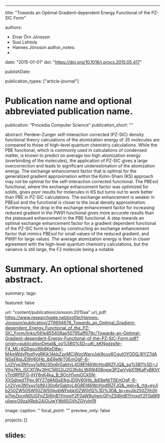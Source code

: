 
---
title: "Towards an Optimal Gradient-dependent Energy Functional of the PZ-SIC Form"

authors:
- Elvar Örn Jónsson 
- Susi Lehtola  
- Hannes Jónsson 
author_notes:
- 
date: "2015-01-01"
doi: "https://doi.org/10.1016/j.procs.2015.05.417"


publishDate: 

publication_types: ["article-journal"]



# Publication name and optional abbreviated publication name.
publication: "Procedia Computer Science"
publication_short: ""

abstract: Perdew–Zunger self-interaction corrected (PZ-SIC) density functional theory calculations of the atomization energy of 35 molecules are compared to those of high-level quantum chemistry calculations. While the PBE functional, which is commonly used in calculations of condensed matter, is known to predict on average too high atomization energy (overbinding of the molecules), the application of PZ-SIC gives a large overcorrection and leads to significant underestimation of the atomization energy. The exchange enhancement factor that is optimal for the generalized gradient approximation within the Kohn-Sham (KS) approach may not be optimal for the self-interaction corrected functional. The PBEsol functional, where the exchange enhancement factor was optimized for solids, gives poor results for molecules in KS but turns out to work better than PBE in PZ-SIC calculations. The exchange enhancement is weaker in PBEsol and the functional is closer to the local density approximation. Furthermore, the drop in the exchange enhancement factor for increasing reduced gradient in the PW91 functional gives more accurate results than the plateaued enhancement in the PBE functional. A step towards an optimal exchange enhancement factor for a gradient dependent functional of the PZ-SIC form is taken by constructing an exchange enhancement factor that mimics PBEsol for small values of the reduced gradient, and PW91 for large values. The average atomization energy is then in closer agreement with the high-level quantum chemistry calculations, but the variance is still large, the F2 molecule being a notable 

# Summary. An optional shortened abstract.
summary: 
tags:

featured: false

url: "content/publication/Jonsson:2015aa"
url_pdf: https://www.researchgate.net/profile/Hannes-Jonsson/publication/279694678_Towards_an_Optimal_Gradient-dependent_Energy_Functional_of_the_PZ-SIC_Form/links/561e855408ae50795aff079c/Towards-an-Optimal-Gradient-dependent-Energy-Functional-of-the-PZ-SIC-Form.pdf?origin=publicationDetail&_sg%5B0%5D=uKi_kKNgdzpNr-F4_MLr4QSgouWb8KeD8w-M4mWdvPbqflygRKjk1AkbZzoMCiWzcWarvJsk9cuv6CqutOYODQ.9IYZ7dANSsE8gjJD9V60Hb_lbE8eNrT0EmOgF-6-Ln2Vyp3N1yuy1slNU30o6rGabtvL4G8Ef46WcHodIRZFJQ&_sg%5B1%5D=JVtlg7Kh_iSCXf7Ay3IHC5RG2iJ2G3fobLW4W408npw3P2wVybX19KaPyBKhYyTntIRPEFG-jHY6nK4ka_B_9OcH1vmOCk0N-XXSdtwdTPev.9IYZ7dANSsE8gjJD9V60Hb_lbE8eNrT0EmOgF-6-Ln2Vyp3N1yuy1slNU30o6rGabtvL4G8Ef46WcHodIRZFJQ&_iepl=&_rtd=eyJjb250ZW50SW50ZW50IjoibWFpbkl0ZW0ifQ%3D%3D&_tp=eyJjb250ZXh0Ijp7ImZpcnN0UGFnZSI6InB1YmxpY2F0aW9uIiwicGFnZSI6InB1YmxpY2F0aW9uIiwicG9zaXRpb24iOiJwYWdlSGVhZGVyIn19

image:
  caption: '[](./featured.jpg)'
  focal_point: ""
  preview_only: false

projects: []

slides: 
---

